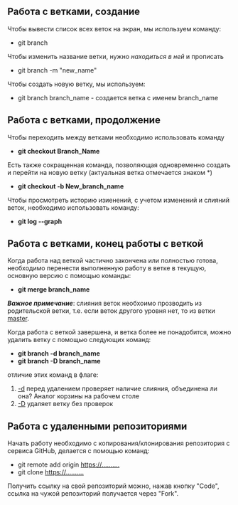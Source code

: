 ## Работа с ветками, создание

Чтобы вывести список всех веток на экран, мы используем команду:
+ git branch

Чтобы изменить название ветки, нужно _находиться в ней_ и прописать 
- git branch -m "new_name"

Чтобы создать новую ветку, мы используем:
+ git branch branch_name - создается ветка с именем branch_name

## Работа с ветками, продолжение

Чтобы переходить между ветками необходимо использовать команду 
+ **git checkout Branch_Name**

Есть также сокращенная команда, позволяющая одновременно создать и перейти на новую ветку (актуальная ветка отмечается знаком *)
- **git checkout -b New_branch_name**

Чтобы просмотреть историю изиенений, с учетом изменений и слияний веток, необходимо использовать команду:
+ **git log --graph**

## Работа с ветками, конец работы с веткой

Когда работа над веткой частично закончена или полностью готова, необходимо перенести выполненную работу в ветке в текущую, основную версию с помощью команды:
+ **git merge branch_name**

***Важное примечание***: слияния веток необхоимо прозводить из родительской ветки, т.е. если веток другого уровня нет, то из ветки <ins>master</ins>. 

Когда работа с веткой завершена, и ветка более не понадобится, можно удалить ветку с помощью следующих команд:

+ **git branch -d branch_name**
+ **git branch -D branch_name**

отличие этих команд в флаге: 
1. <ins>-d</ins> перед удалением проверяет наличие слияния, объединена ли она? Аналог корзины на рабочем столе
2. <ins>-D</ins> удаляет ветку без проверок

## Работа с удаленными репозиториями
Начать работу необходимо с копирования/клонирования репозитория с сервиса GitHub, делается с помощью команд:

* git remote add origin <https://..........>
* git clone <https://..........>

Получить ссылку на свой репозиторий можно, нажав кнопку "Code", ссылка на чужой репозиторий получается через "Fork".











 

